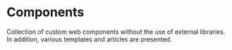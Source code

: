 # Components
Collection of custom web components without the use of external libraries. In addition, various templates and articles are presented.

